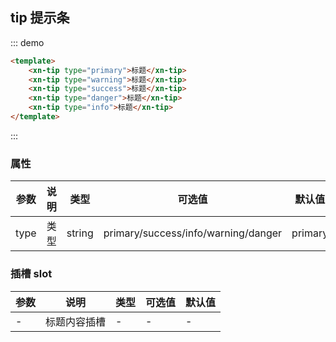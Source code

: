 ## tip 提示条

::: demo 
```html
<template>
    <xn-tip type="primary">标题</xn-tip>
    <xn-tip type="warning">标题</xn-tip>
    <xn-tip type="success">标题</xn-tip>
    <xn-tip type="danger">标题</xn-tip>
    <xn-tip type="info">标题</xn-tip>
</template>

```
:::

### 属性

| 参数     | 说明         | 类型    | 可选值     | 默认值 |
| -------- | ------------ | ------- | ---------- | ------ |
| type    | 类型     | string  | primary/success/info/warning/danger          | primary      |

### 插槽 slot

| 参数     | 说明         | 类型    | 可选值     | 默认值 |
| -------- | ------------ | ------- | ---------- | ------ |
| -    | 标题内容插槽     | -  | -          | -      |